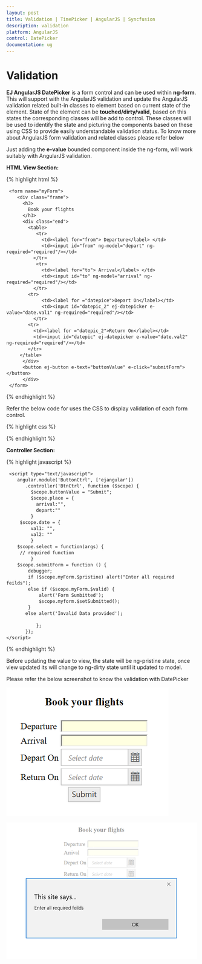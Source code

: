 ```yaml
---
layout: post
title: Validation | TimePicker | AngularJS | Syncfusion
description: validation
platform: AngularJS
control: DatePicker
documentation: ug
---
```


# Validation

**EJ AngularJS DatePicker** is a form control and can be used within **ng-form**. This will support with the AngularJS validation and update the AngularJS validation related built-in classes to element based on current state of the element.
State of the element can be **touched/dirty/valid**, based on this states the  corresponding classes will be add to control. These classes will be used to identify the state and picturing the components based on these using CSS to provide easily understandable validation status. To know more about 
AngularJS form validation and related classes please refer below

Just adding the **e-value** bounded component inside the ng-form, will work suitably with AngularJS validation.

**HTML View Section:**

{% highlight html %}

     <form name="myForm">      
        <div class="frame">
          <h3>
            Book your flights
          </h3>
          <div class="end">
            <table>
               <tr>
                 <td><label for="from"> Departure</label> </td>
                 <td><input id="from" ng-model="depart" ng-required="required"/></td>
              </tr> 
               <tr>
                 <td><label for="to"> Arrival</label> </td>
                 <td><input id="to" ng-model="arrival" ng-required="required"/></td>
              </tr>		
      	 	<tr>
                 <td><label for ="datepice">Depart On</label></td>
                 <td><input id="datepic_2" ej-datepicker e-value="date.val1" ng-required="required"/></td>
              </tr>
            <tr>
              <td><label for ="datepic_2">Return On</label></td>
              <td><input id="datepic" ej-datepicker e-value="date.val2" ng-required="required"/></td>
            </tr>
         </table>
          </div>
          <button ej-button e-text="buttonValue" e-click="submitForm"></button>
          </div>   
	 </form>

{% endhighlight %}

Refer the below code for  uses the CSS to display validation of each form control.

{% highlight css %}

   <style>   
     .e-datewidget.e-input.ng-touched.ng-pristine, input.ng-touched.ng-pristine {
            background-color: lightgray;
        }

        .e-datewidget.e-input.ng-touched.ng-dirty, input.ng-touched.ng-dirty {
            background-color: lightsteelblue;
        }

        .e-datewidget.e-input.ng-untouched, input.ng-untouched  {
            background-color: lightyellow;
        }

        .e-datewidget.e-input.ng-untouched.ng-dirty {
                background-color: lightcyan;
        }
   </style>

{% endhighlight %}

**Controller Section:**

{% highlight javascript %}

     <script type="text/javascript">
        angular.module('ButtonCtrl', ['ejangular'])
           .controller('BtnCtrl', function ($scope) {
             $scope.buttonValue = "Submit";
             $scope.place = {
               arrival:"",
               depart:""
             }
         $scope.date = {
             val1: "",
             val2: ""
             }
        $scope.select = function(args) {
         // required function
             }
        $scope.submitForm = function () {
            debugger;
            if ($scope.myForm.$pristine) alert("Enter all required feilds");
            else if ($scope.myForm.$valid) {
                alert('Form Sumbitted');
                $scope.myform.$setSubmitted();
            }
           else alert('Invalid Data provided');

               };
           });
    </script>

{% endhighlight %}


Before updating the value to view, the state will be ng-pristine state, once view updated its will change to ng-dirty state until it updated to model.

Please refer the below screenshot to know the validation with DatePicker

![](Validation_images/Validation_images1.png)


![](Validation_images/Validation_images2.png)


